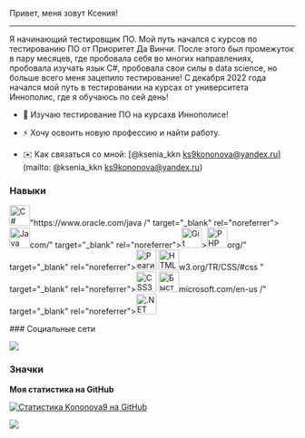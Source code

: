 Привет, меня зовут Ксения!
________________________________________________________

Я начинающий тестировщик ПО. Мой путь начался с курсов по тестированию ПО от Приоритет Да Винчи. После этого был промежуток в пару месяцев, где пробовала себя во многих направлениях, пробовала изучать язык С#, пробовала свои силы в data science, но больше всего меня зацепило тестирование! С декабря 2022 года начался мой путь в тестировании на курсах от университета Иннополис, где я обучаюсь по сей день! 
 

* 🧠 Изучаю тестирование ПО на курсахв Иннополисе!

* ⚡ Хочу освоить новую профессию и найти работу.

* ✉️ Как связаться со мной: [@ksenia\_kkn ks9kononova@yandex.ru](mailto: @ksenia_kkn ks9kononova@yandex.ru) 

### Навыки

<p align="left"> <a href="https://docs.microsoft.com/en-us/dotnet/csharp /" target="_blank" rel="noreferrer"><img src="https://raw.githubusercontent.com/danielcranney/readme-generator/main/public/icons/skills/csharp-colored.svg " width="36" height="36" alt="C #" /></a>"https://www.oracle.com/java /" target="_blank" rel="noreferrer"><img src="https://raw.githubusercontent.com/danielcranney/readme-generator/main/public/icons/skills/java-colored.svg " width="36" height="36" alt="Java" /></a>com/" target="_blank" rel="noreferrer"><img src="https://raw.githubusercontent.com/danielcranney/readme-generator/main/public/icons/skills/git-colored.svg " width="36" height="36" alt="Git" /></a>><img src="https://raw.githubusercontent.com/danielcranney/readme-generator/main/public/icons/skills/php-colored.svg " width="36" height="36" alt="PHP" /></a>org/" target="_blank" rel="noreferrer"><img src="https://raw.githubusercontent.com/danielcranney/readme-generator/main/public/icons/skills/react-colored.svg " width="36" height="36" alt="Реагировать" /></a> <a href="https://developer.mozilla.org/en-US/docs/Glossary/HTML5 " target="_blank" rel="noreferrer"><img src="https://raw.githubusercontent.com/danielcranney/readme-generator/main/public/icons/skills/html5-colored.svg " width="36" height="36" alt="HTML5" /></a>w3.org/TR/CSS/#css " target="_blank" rel="noreferrer"><img src="https://raw.githubusercontent.com/danielcranney/readme-generator/main/public/icons/skills/css3-colored.svg " width="36" height="36" alt="CSS3" /></a> <a href="https://fastapi.tiangolo.com /" target="_blank" rel="noreferrer"><img src="https://raw.githubusercontent.com/danielcranney/readme-generator/main/public/icons/skills/fastapi-colored.svg " width="36" height="36" alt="Быстрый API" /></a>microsoft.com/en-us /" target="_blank" rel="noreferrer"><img src="https://raw.githubusercontent.com/danielcranney/readme-generator/main/public/icons/skills/dot-net-colored.svg " width="36" height="36" alt=".NET" /></a> </p>
### Социальные сети <p align="left"> <a href="https://www.github.com/Kononova9 " target="_blank" rel="noreferrer"><img src="https://raw.githubusercontent.com/danielcranney/readme-generator/main/public/icons/socials/github.svg " ширина ="32" высота="32" /></a></p>

### Значки

<b> Моя статистика на GitHub</b>

<a href="http://www.github.com/Kononova9 "><img src="https://github-readme-stats.vercel.app/api?username=Kononova9&show_icons=true&hide=&count_private=true&title_color=0891b2&text_color=ffffff&icon_color=0891b2&bg_color=1c1917&hide_border=true&show_icons=true " alt="Статистика Kononova9 на GitHub" /></a>

<a href="http://www.github.com/Kononova9 "><img src="https://github-readme-streak-stats.herokuapp.com/?user=Kononova9&stroke=ffffff&background=1c1917&ring=0891b2&fire=0891b2&currStreakNum=ffffff&currStreakLabel=0891b2&sideNums=ffffff&sideLabels=ffffff&dates=ffffff&hide_border=true " /></a>
